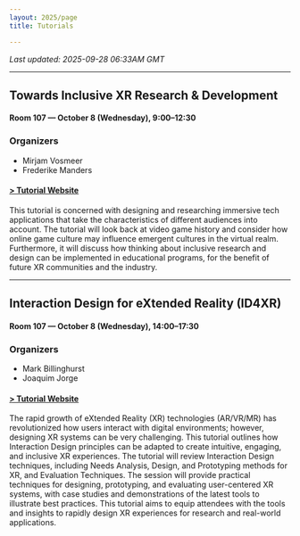 ```yaml
---
layout: 2025/page
title: Tutorials

---
```

*Last updated: 2025-09-28 06:33AM GMT*

---

## Towards Inclusive XR Research & Development

#### Room 107 — October 8 (Wednesday), 9:00–12:30

### Organizers 

* Mirjam Vosmeer
* Frederike Manders

#### **[> Tutorial Website](https://civicinteractiondesign.com/news/call-for-participants/)**

This tutorial is concerned with designing and researching immersive tech applications that take the characteristics of different audiences into account. The tutorial will look back at video game history and consider how online game culture may influence emergent cultures in the virtual realm. Furthermore, it will discuss how thinking about inclusive research and design can be implemented in educational programs, for the benefit of future XR communities and the industry.

---

## Interaction Design for eXtended Reality (ID4XR)

#### Room 107 — October 8 (Wednesday), 14:00–17:30

### Organizers 

* Mark Billinghurst
* Joaquim Jorge

#### **[> Tutorial Website](https://sites.google.com/view/ismar25oct8)**

The rapid growth of eXtended Reality (XR) technologies (AR/VR/MR) has revolutionized how users interact with digital environments; however, designing XR systems can be very challenging. This tutorial outlines how Interaction Design principles can be adapted to create intuitive, engaging, and inclusive XR experiences. The tutorial will review Interaction Design techniques, including Needs Analysis, Design, and Prototyping methods for XR, and Evaluation Techniques. The session will provide practical techniques for designing, prototyping, and evaluating user-centered XR systems, with case studies and demonstrations of the latest tools to illustrate best practices. This tutorial aims to equip attendees with the tools and insights to rapidly design XR experiences for research and real-world applications.
